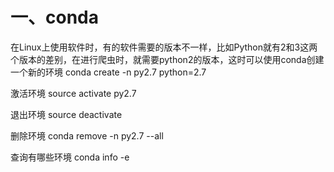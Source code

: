 # 一、conda

在Linux上使用软件时，有的软件需要的版本不一样，比如Python就有2和3这两个版本的差别，在进行爬虫时，就需要python2的版本，这时可以使用conda创建一个新的环境
 conda create -n py2.7 python=2.7

激活环境
 source activate py2.7

退出环境
 source deactivate

删除环境
 conda remove -n py2.7 --all

查询有哪些环境
 conda info -e